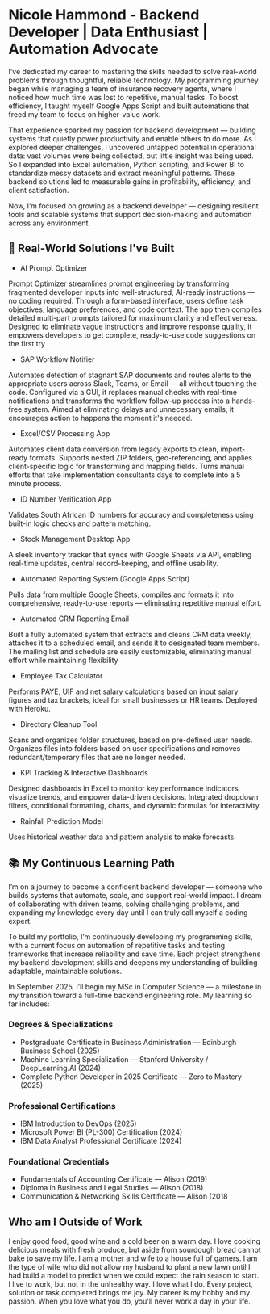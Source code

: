 # Nicole Hammond - Backend Developer | Data Enthusiast | Automation Advocate

I’ve dedicated my career to mastering the skills needed to solve real-world problems through thoughtful, reliable technology. My programming journey began while managing a team of insurance recovery agents, where I noticed how much time was lost to repetitive, manual tasks. To boost efficiency, I taught myself Google Apps Script and built automations that freed my team to focus on higher-value work.

That experience sparked my passion for backend development — building systems that quietly power productivity and enable others to do more. As I explored deeper challenges, I uncovered untapped potential in operational data: vast volumes were being collected, but little insight was being used. So I expanded into Excel automation, Python scripting, and Power BI to standardize messy datasets and extract meaningful patterns. These backend solutions led to measurable gains in profitability, efficiency, and client satisfaction.

Now, I’m focused on growing as a backend developer — designing resilient tools and scalable systems that support decision-making and automation across any environment.

## 🔧 Real-World Solutions I've Built
- AI Prompt Optimizer

Prompt Optimizer streamlines prompt engineering by transforming fragmented developer inputs into well-structured, AI-ready instructions — no coding required. Through a form-based interface, users define task objectives, language preferences, and code context. The app then compiles detailed multi-part prompts tailored for maximum clarity and effectiveness. Designed to eliminate vague instructions and improve response quality, it empowers developers to get complete, ready-to-use code suggestions on the first try

- SAP Workflow Notifier
  
Automates detection of stagnant SAP documents and routes alerts to the appropriate users across Slack, Teams, or Email — all without touching the code. Configured via a GUI, it replaces manual checks with real-time notifications and transforms the workflow follow-up process into a hands-free system. Aimed at eliminating delays and unnecessary emails, it encourages action to happens the moment it's needed.

- Excel/CSV Processing App
  
Automates client data conversion from legacy exports to clean, import-ready formats. Supports 
nested ZIP folders, geo-referencing, and applies client-specific logic for transforming and mapping 
fields. Turns manual efforts that take implementation consultants days to complete into a 5 minute 
process. 
 
- ID Number Verification App
  
Validates South African ID numbers for accuracy and completeness using built-in logic checks and 
pattern matching.

- Stock Management Desktop App
  
A sleek inventory tracker that syncs with Google Sheets via API, enabling real-time updates, central 
record-keeping, and offline usability.

- Automated Reporting System (Google Apps Script)
  
Pulls data from multiple Google Sheets, compiles and formats it into comprehensive, ready-to-use 
reports — eliminating repetitive manual effort.

- Automated CRM Reporting Email
  
Built a fully automated system that extracts and cleans CRM data weekly, attaches it to a scheduled 
email, and sends it to designated team members. The mailing list and schedule are easily 
customizable, eliminating manual effort while maintaining flexibility

- Employee Tax Calculator
  
Performs PAYE, UIF and net salary calculations based on input salary figures and tax brackets, ideal 
for small businesses or HR teams. Deployed with Heroku.

- Directory Cleanup Tool
  
Scans and organizes folder structures, based on pre-defined user needs. Organizes files into folders 
based on user specifications and removes redundant/temporary files that are no longer needed.

- KPI Tracking & Interactive Dashboards
  
Designed dashboards in Excel to monitor key performance indicators, visualize trends, and empower 
data-driven decisions. Integrated dropdown filters, conditional formatting, charts, and dynamic 
formulas for interactivity.

- Rainfall Prediction Model
  
Uses historical weather data and pattern analysis to make forecasts. 
  
## 📚 My Continuous Learning Path
I’m on a journey to become a confident backend developer — someone who builds systems that automate, scale, and support real-world impact. I dream of collaborating with driven teams, solving challenging problems, and expanding my knowledge every day until I can truly call myself a coding expert.

To build my portfolio, I’m continuously developing my programming skills, with a current focus on automation of repetitive tasks and testing frameworks that increase reliability and save time. Each project strengthens my backend development skills and deepens my understanding of building adaptable, maintainable solutions.

In September 2025, I’ll begin my MSc in Computer Science — a milestone in my transition toward a full-time backend engineering role. My learning so far includes:

### Degrees & Specializations
- Postgraduate Certificate in Business Administration — Edinburgh Business School (2025)
- Machine Learning Specialization — Stanford University / DeepLearning.AI (2024)
- Complete Python Developer in 2025 Certificate — Zero to Mastery (2025)

### Professional Certifications
- IBM Introduction to DevOps (2025)
- Microsoft Power BI (PL-300) Certification (2024)
- IBM Data Analyst Professional Certificate (2024)

### Foundational Credentials
- Fundamentals of Accounting Certificate — Alison (2019)
- Diploma in Business and Legal Studies — Alison (2018)
- Communication & Networking Skills Certificate — Alison (2018

## Who am I Outside of Work
I enjoy good food, good wine and a cold beer on a warm day.
I love cooking delicious meals with fresh produce, but aside from sourdough bread cannot bake to save my life.
I am a mother and wife to a house full of gamers.
I am the type of wife who did not allow my husband to plant a new lawn until I had build a model to predict when we could expect the rain season to start.
I live to work, but not in the unhealthy way. I love what I do. Every project, solution or task completed brings me joy. My career is my hobby and my passion. When you love what you do, you'll never work a day in your life.
